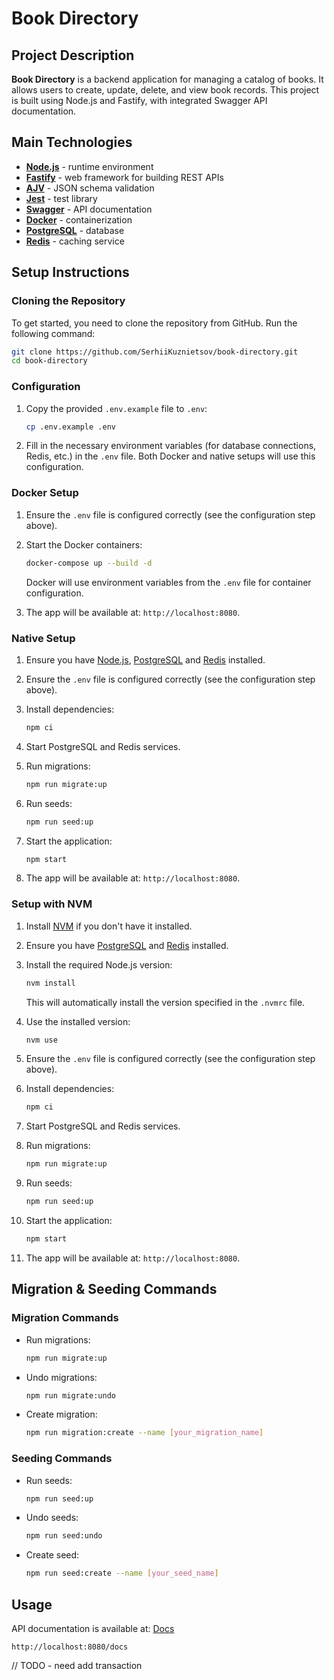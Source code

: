 # Book Directory

## Project Description

**Book Directory** is a backend application for managing a catalog of books. It allows users to create, update, delete, and view book records. This project is built using Node.js and Fastify, with integrated Swagger API documentation.

## Main Technologies

- [**Node.js**](https://nodejs.org/) - runtime environment
- [**Fastify**](https://www.fastify.io/) - web framework for building REST APIs
- [**AJV**](https://ajv.js.org/) - JSON schema validation
- [**Jest**](https://jestjs.io/) - test library
- [**Swagger**](https://swagger.io/) - API documentation
- [**Docker**](https://www.docker.com/) - containerization
- [**PostgreSQL**](https://www.postgresql.org/) - database
- [**Redis**](https://redis.io/) - caching service

## Setup Instructions

### Cloning the Repository

To get started, you need to clone the repository from GitHub. Run the following command:

```bash
git clone https://github.com/SerhiiKuznietsov/book-directory.git
cd book-directory
```

### Configuration

1. Copy the provided `.env.example` file to `.env`:
   ```bash
   cp .env.example .env
   ```

2. Fill in the necessary environment variables (for database connections, Redis, etc.) in the `.env` file. Both Docker and native setups will use this configuration.

### Docker Setup

1. Ensure the `.env` file is configured correctly (see the configuration step above).

2. Start the Docker containers:
   ```bash
   docker-compose up --build -d
   ```
   Docker will use environment variables from the `.env` file for container configuration.

3. The app will be available at: `http://localhost:8080`.

### Native Setup

1. Ensure you have [Node.js](https://nodejs.org/), [PostgreSQL](https://www.postgresql.org/) and [Redis](https://redis.io/) installed.

2. Ensure the `.env` file is configured correctly (see the configuration step above).

3. Install dependencies:
   ```bash
   npm ci
   ```

4. Start PostgreSQL and Redis services.

5. Run migrations:
   ```bash
   npm run migrate:up
   ```

6. Run seeds:
   ```bash
   npm run seed:up
   ```

7. Start the application:
   ```bash
   npm start
   ```

8. The app will be available at: `http://localhost:8080`.

### Setup with NVM

1. Install [NVM](https://github.com/nvm-sh/nvm) if you don't have it installed.

2. Ensure you have [PostgreSQL](https://www.postgresql.org/) and [Redis](https://redis.io/) installed.

3. Install the required Node.js version:
   ```bash
   nvm install
   ```
   This will automatically install the version specified in the `.nvmrc` file.

4. Use the installed version:
   ```bash
   nvm use
   ```

5. Ensure the `.env` file is configured correctly (see the configuration step above).

6. Install dependencies:
   ```bash
   npm ci
   ```

7. Start PostgreSQL and Redis services.

8. Run migrations:
   ```bash
   npm run migrate:up
   ```

9. Run seeds:
   ```bash
   npm run seed:up
   ```

1. Start the application:
   ```bash
   npm start
   ```

2. The app will be available at: `http://localhost:8080`.

## Migration & Seeding Commands

### Migration Commands

- Run migrations:
  ```bash
  npm run migrate:up
  ```
- Undo migrations:
  ```bash
  npm run migrate:undo
  ```
- Create migration:
  ```bash
  npm run migration:create --name [your_migration_name]
  ```

### Seeding Commands

- Run seeds:
  ```bash
  npm run seed:up
  ```
- Undo seeds:
  ```bash
  npm run seed:undo
  ```
- Create seed:
  ```bash
  npm run seed:create --name [your_seed_name]
  ```

## Usage

API documentation is available at: [Docs](http://localhost:8080/docs)

`http://localhost:8080/docs`




// TODO - need add transaction